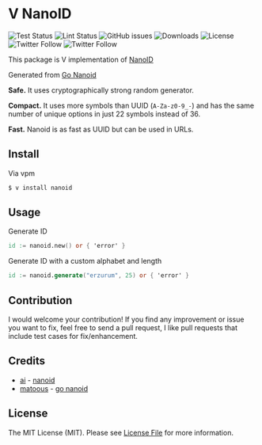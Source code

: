 # V NanoID

![Test Status](https://img.shields.io/badge/Tests-passed-brightgreen?style=flat-square&logo=github)
![Lint Status](https://img.shields.io/badge/Lint-passed-brightgreen?style=flat-square&logo=github)
![GitHub issues](https://img.shields.io/github/issues/invipal/nanoid?style=flat-square)
![Downloads](https://img.shields.io/github/downloads/invipal/nanoid/total?style=flat-square)
![License](https://img.shields.io/github/license/invipal/nanoid?style=flat-square)
![Twitter Follow](https://img.shields.io/twitter/follow/invipal?style=flat-square&logo=twitter)
![Twitter Follow](https://img.shields.io/twitter/follow/oguzhankurnuc?style=flat-square&logo=twitter)

This package is V implementation of [NanoID](https://github.com/ai/nanoid)

Generated from [Go Nanoid](https://github.com/matoous/go-nanoid)

**Safe.** It uses cryptographically strong random generator.

**Compact.** It uses more symbols than UUID (`A-Za-z0-9_-`)
and has the same number of unique options in just 22 symbols instead of 36.

**Fast.** Nanoid is as fast as UUID but can be used in URLs.

## Install

Via vpm

```bash
$ v install nanoid
```

## Usage

Generate ID

```v
id := nanoid.new() or { 'error' }
```

Generate ID with a custom alphabet and length

```v
id := nanoid.generate("erzurum", 25) or { 'error' }
```

## Contribution

I would welcome your contribution! If you find any improvement or issue you want to fix, feel free to send a pull request, I like pull requests that include test cases for fix/enhancement.

## Credits

- [ai](https://github.com/ai) - [nanoid](https://github.com/ai/nanoid)
- [matoous](https://github.com/matoous) - [go nanoid](https://github.com/matoous/go-nanoid)

## License

The MIT License (MIT). Please see [License File](LICENSE.md) for more information.
